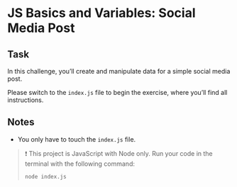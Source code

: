 # JS Basics and Variables: Social Media Post

## Task

In this challenge, you’ll create and manipulate data for a simple social media post.

Please switch to the `index.js` file to begin the exercise, where you’ll find all instructions.

## Notes

- You only have to touch the `index.js` file.

> ❗️ This project is JavaScript with Node only. Run your code in the terminal with the following command:
>
> ```bash
> node index.js
> ```
